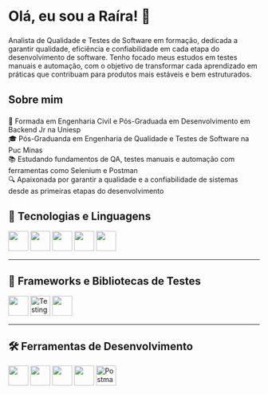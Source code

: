 <h1 align="left">Olá, eu sou a Raíra! 💛 </h1>

###

<p align="left">Analista de Qualidade e Testes de Software em formação, dedicada a garantir qualidade, eficiência e confiabilidade em cada etapa do desenvolvimento de software. Tenho focado meus estudos em testes manuais e automação, com o objetivo de transformar cada aprendizado em práticas que contribuam para produtos mais estáveis e bem estruturados.</p>

###

<h2 align="left">Sobre mim</h2>

###

<p align="left">🧪 Formada em Engenharia Civil e Pós-Graduada em Desenvolvimento em Backend Jr na Uniesp<br>🎓 Pós-Graduanda em Engenharia de Qualidade e Testes de Software na Puc Minas<br>📚 Estudando fundamentos de QA, testes manuais e automação com ferramentas como Selenium e Postman<br>🔍 Apaixonada por garantir a qualidade e a confiabilidade de sistemas desde as primeiras etapas do desenvolvimento</p>

###

## 🧪 Tecnologias e Linguagens  
<img src="https://cdn.jsdelivr.net/gh/devicons/devicon/icons/html5/html5-original.svg" width="40"/> <img src="https://cdn.jsdelivr.net/gh/devicons/devicon/icons/css3/css3-original.svg" width="40"/> <img src="https://cdn.jsdelivr.net/gh/devicons/devicon/icons/javascript/javascript-original.svg" width="40"/> <img src="https://cdn.jsdelivr.net/gh/devicons/devicon/icons/java/java-original.svg" width="40"/> <img src="https://cdn.jsdelivr.net/gh/devicons/devicon/icons/docker/docker-original.svg" width="40"/>

---

## 🚀 Frameworks e Bibliotecas de Testes  
<img src="https://cdn.jsdelivr.net/gh/devicons/devicon/icons/selenium/selenium-original.svg" width="40"/>  <img src="https://testing-library.com/img/octopus-64x64.png" width="40" alt="Testing Library"/> <img src="https://cdn.jsdelivr.net/gh/devicons/devicon/icons/react/react-original.svg" width="40"/>

---

## 🛠️ Ferramentas de Desenvolvimento  
<img src="https://cdn.jsdelivr.net/gh/devicons/devicon/icons/git/git-original.svg" width="40"/> <img src="https://cdn.jsdelivr.net/gh/devicons/devicon/icons/github/github-original.svg" width="40"/> <img src="https://cdn.jsdelivr.net/gh/devicons/devicon/icons/figma/figma-original.svg" width="40"/> <img src="https://cdn.jsdelivr.net/gh/devicons/devicon/icons/vscode/vscode-original.svg" width="40"/> <img src="https://uxwing.com/wp-content/themes/uxwing/download/brands-and-social-media/postman-icon.png" width="40" alt="Postman"/>
